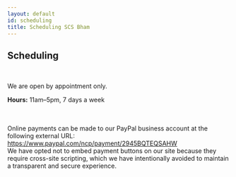```yaml
---
layout: default
id: scheduling
title: Scheduling SCS Bham
---
```

## Scheduling
<br>

<p>We are open by appointment only.</p>
<p><strong>Hours:</strong> 11am–5pm, 7 days a week</p>
<br>
<br>
<div class="left-align">
Online payments can be made to our PayPal business account at the following external URL:
</div>
<a href="https://www.paypal.com/ncp/payment/2945BQTEQSAHW" target="_blank" rel="noopener">
  https://www.paypal.com/ncp/payment/2945BQTEQSAHW
</a>

<div class="left-align">
We have opted not to embed payment buttons on our site because they require cross-site scripting, which we have intentionally avoided to maintain a transparent and secure experience.
</div>
